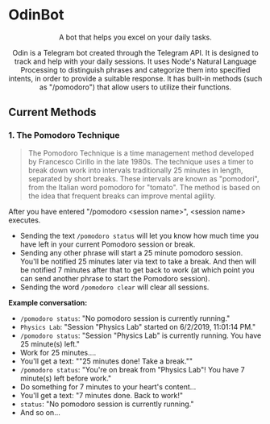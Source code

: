 # OdinBot
<p align="center">
A bot that helps you excel on your daily tasks. 
<p align="center">
Odin is a Telegram bot created through the Telegram API. It is designed to track and help with your daily sessions. It uses Node's Natural Language Processing to distinguish phrases and categorize them into specified intents, in order to provide a suitable response. It has built-in methods (such as "/pomodoro") that allow users to utilize their functions. 
  
  ## Current Methods
  ### 1. The Pomodoro Technique
  
>The Pomodoro Technique is a time management method developed by Francesco Cirillo in the late 1980s. The technique uses a timer to break down work into intervals traditionally 25 minutes in length, separated by short breaks. These intervals are known as "pomodori", from the Italian word pomodoro for "tomato". The method is based on the idea that frequent breaks can improve mental agility.

After you have entered "/pomodoro \<session name\>", \<session name\> executes.

- Sending the text `/pomodoro status` will let you know how much time you have left in your current Pomodoro session or break.
- Sending any other phrase will start a 25 minute pomodoro session. You'll be notified 25 minutes later via text to take a break. And then will be notified 7 minutes after that to get back to work (at which point you can send another phrase to start the Pomodoro session).
- Sending the word `/pomodoro clear` will clear all sessions. 

<b> Example conversation: </b>
- `/pomodoro status`: "No pomodoro session is currently running."
- `Physics Lab`: "Session "Physics Lab" started on 6/2/2019, 11:01:14 PM."
- `/pomodoro status`: "Session "Physics Lab" is currently running. You have 25 minute(s) left."
- Work for 25 minutes....
- You'll get a text: ""25 minutes done! Take a break.""
- `/pomodoro status`: "You're on break from "Physics Lab"! You have 7 minute(s) left before work."
- Do something for 7 minutes to your heart's content...
- You'll get a text: "7 minutes done. Back to work!"
- `status`: "No pomodoro session is currently running."
- And so on...

